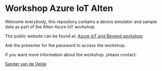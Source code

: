 # Workshop Azure IoT Alten
Welcome everybody, this repository contains a device simulator and sample data as part of the Alten Azure IoT workshop.

The public website can be found at:
[Azure IoT and Beyond workshop](https://black-smoke-09375ef03.5.azurestaticapps.net/)

Ask the presenter for the password to access the workshop.

If you want more information about the workshop. please contact:

[Sander van de Velde](https://www.linkedin.com/in/sandervandevelde/)


